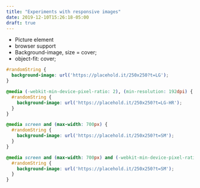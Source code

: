 ```yaml
---
title: "Experiments with responsive images"
date: 2019-12-10T15:26:18-05:00
draft: true
---
```


- Picture element
- browser support
- Background-image, size = cover;
- object-fit: cover;

```css
#randomString {
  background-image: url('https://placehold.it/250x250?t=LG');
}

@media (-webkit-min-device-pixel-ratio: 2), (min-resolution: 192dpi) {
  #randomString {
    background-image: url('https://placehold.it/250x250?t=LG-HR');
  }
}

@media screen and (max-width: 700px) {
  #randomString {
    background-image: url('https://placehold.it/250x250?t=SM');
  }
}

@media screen and (max-width: 700px) and (-webkit-min-device-pixel-ratio: 2), (min-resolution: 192dpi) {
  #randomString {
    background-image: url('https://placehold.it/250x250?t=SM');
  }
}
```
